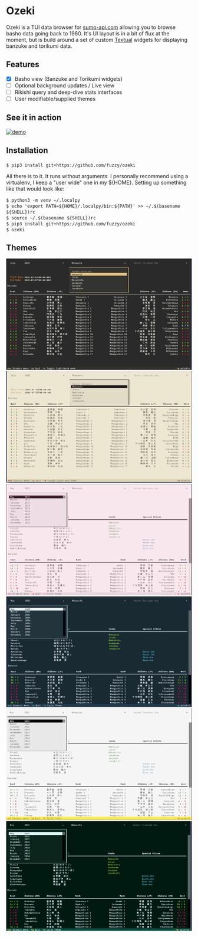 # Ozeki

Ozeki is a TUI data browser for [sumo-api.com](https://ko-fi.com/sumoapi) allowing you to browse basho data going back to 1960.
It's UI layout is in a bit of flux at the moment, but is build around a set of custom [Textual]() widgets for displaying banzuke
and torikumi data.

## Features

- [X] Basho view (Banzuke and Torikumi widgets)
- [ ] Optional background updates / Live view
- [ ] Rikishi query and deep-dive stats interfaces
- [ ] User modifiable/supplied themes

## See it in action

[![demo][asciicast]][asciinima]

## Installation

`$ pip3 install git+https://github.com/fuzzy/ozeki`

All there is to it. It runs without arguments. I personally recommend using a virtualenv, I keep a "user wide" one in my ${HOME}.
Setting up something like that would look like:

```
$ python3 -m venv ~/.localpy
$ echo 'export PATH=${HOME}/.localpy/bin:${PATH}' >> ~/.$(basename ${SHELL})rc
$ source ~/.$(basename ${SHELL})rc
$ pip3 install git+https://github.com/fuzzy/ozeki
$ ozeki
```

## Themes

![dark theme][dark]
![light theme][light]
![sakura theme][sakura]
![oni theme][oni]
![maneki-neko theme][maneki-neko]
![kami theme][kami]

[dark]: themes/ozeki-dark.png
[light]: themes/ozeki-light.png
[sakura]: themes/ozeki-sakura.png
[oni]: themes/ozeki-oni.png
[maneki-neko]: themes/ozeki-maneki-neko.png
[kami]: themes/ozeki-kami.png
[asciicast]: https://asciinema.org/a/hJeWx4vjtfJkv2BUbR0sqf9f4.svg
[asciinima]: https://asciinema.org/a/hJeWx4vjtfJkv2BUbR0sqf9f4
